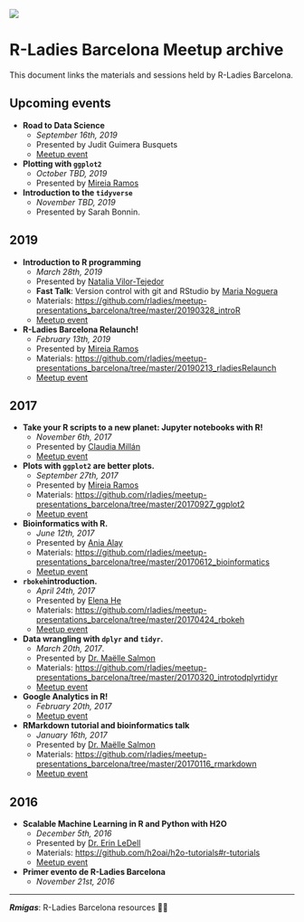 ![](https://github.com/rladies/starter-kit/blob/master/logo/R-LadiesGlobal_RBG_online_LogoWithText_Horizontal.png?raw=true)

# R-Ladies Barcelona Meetup archive

This document links the materials and sessions held by R-Ladies Barcelona. 

## Upcoming events

  - **Road to Data Science**
      + *September 16th, 2019*
      + Presented by Judit Guimera Busquets
      + [Meetup event](https://www.meetup.com/rladies-barcelona/events/264502318/)
  - **Plotting with `ggplot2`**
      + *October TBD, 2019*
      + Presented by [Mireia Ramos](https://twitter.com/mireia_bioinfo)
  - **Introduction to the `tidyverse`**
      + *November TBD, 2019*
      + Presented by Sarah Bonnin.

## 2019
  - **Introduction to R programming**
      + *March 28th, 2019*
      + Presented by [Natalia Vilor-Tejedor](https://twitter.com/natvilortejedor)
      + **Fast Talk**: Version control with git and RStudio by [Maria Noguera](https://twitter.com/maria__noguera)
      + Materials: https://github.com/rladies/meetup-presentations_barcelona/tree/master/20190328_introR
      + [Meetup event](https://www.meetup.com/rladies-barcelona/events/259892732/)
  - **R-Ladies Barcelona Relaunch!**
      + *February 13th, 2019*
      + Presented by [Mireia Ramos](https://twitter.com/mireia_bioinfo)
      + Materials: https://github.com/rladies/meetup-presentations_barcelona/tree/master/20190213_rladiesRelaunch
      + [Meetup event](https://www.meetup.com/rladies-barcelona/events/258328098/)

## 2017
  -  **Take your R scripts to a new planet: Jupyter notebooks with R!**
      + *November 6th, 2017*
      + Presented by [Claudia Millán](https://twitter.com/cheshireminima)
      + [Meetup event](https://www.meetup.com/rladies-barcelona/events/244306536/)
  - **Plots with `ggplot2` are better plots.**
      + *September 27th, 2017*
      + Presented by [Mireia Ramos](http://twitter.com/mireia_bioinfo)
      + Materials: https://github.com/rladies/meetup-presentations_barcelona/tree/master/20170927_ggplot2
      + [Meetup event](https://www.meetup.com/rladies-barcelona/events/243175939/)
  - **Bioinformatics with R.**
      + *June 12th, 2017*
      + Presented by [Ania Alay](http://twitter.com/aniabmsi)
      + Materials: https://github.com/rladies/meetup-presentations_barcelona/tree/master/20170612_bioinformatics
      + [Meetup event](https://www.meetup.com/rladies-barcelona/events/240054726/)
  - **`rbokeh`introduction.**
      + *April 24th, 2017*
      + Presented by [Elena He](http://twitter.com/mikanchu)
      + Materials: https://github.com/rladies/meetup-presentations_barcelona/tree/master/20170424_rbokeh
      + [Meetup event](https://www.meetup.com/rladies-barcelona/events/238510980/)  
  - **Data wrangling with `dplyr` and `tidyr`.**
      + *March 20th, 2017*. 
      + Presented by [Dr. Maëlle Salmon](http://www.masalmon.eu/)
      + Materials: https://github.com/rladies/meetup-presentations_barcelona/tree/master/20170320_introtodplyrtidyr
      + [Meetup event](https://www.meetup.com/rladies-barcelona/events/237869074/)    
  - **Google Analytics in R!**
      + *February 20th, 2017*
      + [Meetup event](https://www.meetup.com/rladies-barcelona/events/236969176/)
  - **RMarkdown tutorial and bioinformatics talk**
      + *January 16th, 2017*
      + Presented by [Dr. Maëlle Salmon](http://www.masalmon.eu/)
      + Materials: https://github.com/rladies/meetup-presentations_barcelona/tree/master/20170116_rmarkdown
      + [Meetup event](https://www.meetup.com/rladies-barcelona/events/236372088/)

## 2016
  - **Scalable Machine Learning in R and Python with H2O**
       + *December 5th, 2016*
       + Presented by [Dr. Erin LeDell](http://www.stat.berkeley.edu/~ledell/)
       + Materials: https://github.com/h2oai/h2o-tutorials#r-tutorials
       + [Meetup event](https://www.meetup.com/rladies-barcelona/events/235593376/)
  - **Primer evento de R-Ladies Barcelona**
       + *November 21st, 2016*

---

__*Rmigas*__: R-Ladies Barcelona resources :ant::ant:

